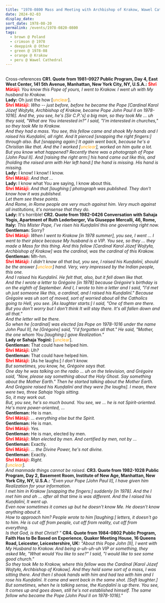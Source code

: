 ```yaml
---
title: "1978-0800 Mass and Meeting with Archbishop of Krakow, Wawel Cathedral, Wavel 3, Krakow, Poland"
date: 2024-02-03
display_date: 
sort_date: 1978-08-20
permalink: /events/1978-0820-0800
tags:
  - brown @ Poland
  - crimson @ 1978
  - deeppink @ Other
  - green @ 1978-08
  - orange @ Krakow
  - peru @ Wawel Cathedral
---
```


<br>

<wave-list>
  <list-title color="DarkSeaGreen" width="80">Cross-references</list-title>
  <list-item color="BlanchedAlmond" width="250"><b>CR1. Quote from 1981-0927 Public Program, Day 4, East West Center, 141 5th Avenue, Manhattan, New York City, NY, U.S.A.:</b> <font color="red"><b>Śhrī Mātājī:</b></font> <i>You know this Pope of yours, I went to Krakow. I went uh with My husband to Krakow.</i><br>
<b>Lady:</b> Oh just the how [<font color="orange">unclear</font>].<br>
<font color="red"><b>Śhrī Mātājī:</b></font> <i>Who -- just before, before he became the Pope [Cardinal Karol Józef Wojtyła, Archbishop of Krakow, became Pope John Paul II on 1978-1016]. And the, you see, he's [Sir C.P.'s] a big man, so they took Me ... uh they said, "What are You interested in?" I said, "I'm interested in churches," so they took Me to Krakow.<br>
And they had a mass. You see, this fellow came and shook My hands and I raised his Kuṇḍalinī, all right. And It pierced [snapping the right fingers:] through also. But [snapping again:] It again went back, because he's a Christian like that. And the I worked [<font color="orange">unclear</font>], worked on him quite a lot.<br>
But you know what happened? Recently there was a photograph of Pope [John Paul II]. And [raising the right arm:] his hand came out like this, and [holding the raised arm with Her left hand:] the hand is missing. His hand is missing.</i><br>
<b>Lady:</b> I know! I know! I know.<br>
<font color="red"><b>Śhrī Mātājī:</b></font> <i>And that ...</i><br>
<b>Lady:</b> I know what You are saying, I know about this.<br>
<font color="red"><b>Śhrī Mātājī:</b></font> <i>And that [laughing:] photograph was published. They don't know how it was published.<br>
Let them see these points.<br>
And Rome, in Rome people are very much against him. Very much against all institutions, it's nonsense that they do.</i><br>
<b>Lady:</b> It's horrible!</list-item>  
  <list-item color="Lavender" width="250"><b>CR2. Quote from 1982-0426 Conversation with Sahaja Yogis, Apartment of Ruth Lederberger, Via Giuseppe Mercalli, 46, Rome, Italy:</b> <i>This Mister Pope, I've risen his Kuṇḍalinī this one governing right now.</i><br>
<b>Gentleman:</b> Sorry?<br>
<font color="red"><b>Śhrī Mātājī:</b></font> <i>When I went to Krakow [in 1978 summer], you see, I went ... I went to their place because My husband is a VIP. You see, so they ... they made a Mass for this thing. And this fellow [Cardinal Karol Józef Wojtyła, Archbishop of Krakow] was the cardinal, was the cardinal of this Krakow.</i><br>
<b>Gentleman:</b> Mh-hm.<br>
<font color="red"><b>Śhrī Mātājī:</b></font> <i>I didn't know all that but, you see, I raised his Kuṇḍalinī, should be the answer [<font color="orange">unclear</font>] hand. Very, very impressed by the Indian people, this one.<br>
And I raised his Kuṇḍalinī. He felt that, also, but it fell down like that.<br>
And the I wrote a letter to Grégoire [in 1978] because Grégoire's birthday is on the eighth of September. And I, I wrote to him a letter and I said, "I'd met uh just someone like this, a cardinal, and I raised his Kuṇḍalinī." Because Grégoire was uh sort of moved, sort of worried about all the Catholics going to Hell, you see. [As laughter starts:] I said, "One of them are there. But you don't worry but I don't think It will stay there. It's all fallen down and all that."<br>
And the letter will be there.<br>
So when he [cardinal] was elected [as Pope on 1978-1016 under the name John Paul II], he [Grégoire] said, "I'd forgotten all that." He said, "Mother, the one whom You [laughing:] gave Realization."</i><br>
<b>Lady or Sahaja Yoginī:</b> [<font color="orange">unclear</font>].<br>
<b>Gentleman:</b> That could have helped him.<br>
<font color="red"><b>Śhrī Mātājī:</b></font> <i>Uh?</i><br>
<b>Gentleman:</b> That could have helped him.<br>
<font color="red"><b>Śhrī Mātājī:</b></font> [As he laughs:] <i>I don't know.<br>
But sometimes, you know, he, Grégoire says that.<br>
One day he was talking on the radio ... uh on the television, and Grégoire said, "Now, please say something about the Holy Ghost. Say something about the Mother Earth." Then he started talking about the Mother Earth. And Grégoire raised his Kuṇḍalinī and they were [he laughs]. I mean, there were two, three Sahaja Yogis sitting.<br>
So, it may work out.<br>
But, you see, he's so much bound. You see, we ... he is not Spirit-oriented. He's more power-oriented, ...</i><br>
<b>Gentleman:</b> He is man.<br>
<font color="red"><b>Śhrī Mātājī:</b></font> <i>... everything else but the Spirit.</i><br>
<b>Gentleman:</b> He is man.<br>
<font color="red"><b>Śhrī Mātājī:</b></font> <i>Yes.</i><br>
<b>Gentleman:</b> He is man, elected by men.<br>
<font color="red"><b>Śhrī Mātājī:</b></font> <i>Man elected by men. And certified by men, not by ...</i><br>
<b>Gentleman:</b> Exactly.<br>
<font color="red"><b>Śhrī Mātājī:</b></font> <i>... the Divine Power, he's not divine.</i><br>
<b>Gentleman:</b> Exactly.<br>
<font color="red"><b>Śhrī Mātājī:</b></font> <i>Right.<br>
[<font color="orange">unclear</font>].<br>
And manmade things cannot be raised.</i></list-item>
  <list-item color="BlanchedAlmond" width="250"><b>CR3. Quote from 1982-1028 Public Program, Day 2, Basement Room, Institute of New Age, Manhattan, New York City, NY, U.S.A.:</b> <i>"Even your Pope [John Paul II], I have given him Realization for your information.<br>
I met him in Krakow [snapping the fingers:] suddenly [in 1978]. And the I met him and ah ... after all that time is was different. And the I raised his Kuṇḍalinī, It went up.<br>
Even now sometimes it comes up but he doesn't know Me. He doesn't know anything about it.<br>
How to approach him? People wrote to him [laughing:] letters, it doesn't go to him. He is cut off from people, cut off from reality, cut off from everything.<br>
Is that God, is that Christ? "</i></list-item>  
  <list-item color="Lavender" width="250"><b>CR4. Quote from 1984-0802 Public Program, Faith Has to Be Based on Experience, Quaker Meeting House, 16 Queens Road, Leicester, Leicestershire, UK:</b> <i>"About this Pope John [II], I went with My Husband to Krakow. And being a-uh-uh-uh VIP or something, they asked Me, "What would You like to see?" I said, "I would like to see some good church."<br>
So they took Me to Krakow, where this fellow was the Cardinal [Karol Józef Wojtyła, Archbishop of Krakow]. And they held some sort of a mass, I was sitting there. And then I shook hands with him and had tea with him and I rose his Kuṇḍalinī. It came and went back in the same shot. [Soft laughter.]<br>
But sometimes, when he is talking sense, the Kuṇḍalinī is up there. You see, It comes up and goes down, still he's not established himself. The same fellow who became the Pope [John Paul II on 1978-1016]."</i></list-item>
</wave-list>